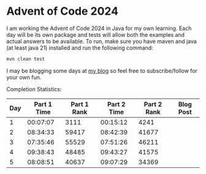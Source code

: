 # Advent of Code 2024

I am working the Advent of Code 2024 in Java for my own learning. Each day will be its own package
and tests will allow both the examples and actual answers to be available. To run, make sure you
have maven and java (at least java 21) installed and run the following command:

```sh
mvn clean test
```

I may be blogging some days at [my blog](https://ddellspe.net) so feel free to subscribe/follow for
your own fun.

Completion Statistics:

| Day | Part 1 Time | Part 1 Rank | Part 2 Time | Part 2 Rank | Blog Post |
|-----|-------------|-------------|-------------|-------------|-----------|
| 1   | 00:07:07    | 3111        | 00:15:12    | 4241        |           |
| 2   | 08:34:33    | 59417       | 08:42:39    | 41677       |           |
| 3   | 07:35:46    | 55529       | 07:51:26    | 46211       |           |
| 4   | 09:38:43    | 48485       | 09:43:27    | 41575       |           |
| 5   | 08:08:51    | 40637       | 09:07:29    | 34369       |           |
